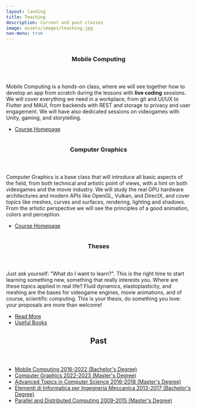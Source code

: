 ```yaml
---
layout: landing
title: Teaching
description: Current and past classes
image: assets/images/teaching.jpg
nav-menu: true
---
```


<!-- Main -->
<div id="main">

<section id="courses" class="spotlights">
	<section>
		<a href="{{site.baseurl}}/pages/mobile.html" class="image">
			<img src="{% link images/mc.jpg %}" alt="" data-position="center center" />
		</a>
		<div class="content">
			<div class="inner">
				<header class="major">
					<h3>Mobile Computing</h3>
				</header>
				<p>Mobile Computing is a <em>hands-on</em> class, where we will see together how to develop an app from scratch during the lessons with <strong>live coding</strong> sessions. We will cover everything we need in a workplace, from git and UI/UX to Flutter and MAUI, from backends with REST and storage to privacy and user engagement. We will have also dedicated sessions on videogames with Unity, gaming, and storytelling.</p>
				<ul class="actions">
					<li><a href="{{site.baseurl}}/pages/mobile.html" class="button">Course Homepage</a></li>
				</ul>
			</div>
		</div>
	</section>
	<section>
		<a href="{{site.baseurl}}/pages/graphics.html" class="image">
			<img src="{% link images/cg.jpg %}" alt="" data-position="top center" />
		</a>
		<div class="content">
			<div class="inner">
				<header class="major">
					<h3>Computer Graphics</h3>
				</header>
				<p>Computer Graphics is a base class that will introduce all basic aspects of the field, from both technical and artistic point of views, with a hint on both videogames and the movie industry. We will study the real GPU hardware architectures and modern APIs like OpenGL, Vulkan, and DirectX, and cover topics like meshes, curves and surfaces, rendering, lighting and shadows. From the artistic perspective we will see the principles of a good animation, colors and perception.</p>
				<ul class="actions">
					<li><a href="{{site.baseurl}}/pages/graphics.html" class="button">Course Homepage</a></li>
				</ul>
			</div>
		</div>
	</section>
	<section>
		<a href="{{site.baseurl}}/pages/theses.html" class="image">
			<img src="{% link images/theses.jpg %}" alt="" data-position="top center" />
		</a>
		<div class="content">
			<div class="inner">
				<header class="major">
					<h3>Theses</h3>
				</header>
				<p>Just ask yourself: "What do I want to learn?". This is the right time to start learning something new, something that really interests you. Where are these topics applied in real life? Fluid dynamics, elastoplasticity, and meshing are the bases for videogame engines, movie animations, and of course, scientific computing. This is your thesis, do something you love: your proposals are more than welcome!</p>
				<ul class="actions">
					<li><a href="{{site.baseurl}}/pages/theses.html" class="button">Read More</a></li>
					<li><a href="{{site.baseurl}}/pages/readings.html" class="button special">Useful Books</a></li>
				</ul>
			</div>
		</div>
	</section>
</section>









<section>
<div class="inner">

<header class="major">
	<h2>Past</h2>
</header>
<ul>
	<li><a href="{{site.baseurl}}/pages/mobile.html">Mobile Computing 2016-2022 (Bachelor's Degree)</a></li>
	<li><a href="{{site.baseurl}}/pages/graphics.html">Computer Graphics 2022-2023 (Master's Degree)</a></li>
	<li><a href="{{site.baseurl}}/pages/atcs.html">Advanced Topics in Computer Science 2016-2018 (Master's Degree)</a></li>
	<li><a href="{{site.baseurl}}/pages/ei.html">Elementi di Informatica per Ingegneria Meccanica 2013-2017 (Bachelor's Degree)</a></li>
	<li><a href="{{site.baseurl}}/pages/cpd.html">Parallel and Distributed Computing 2009-2015 (Master's Degree)</a></li>
</ul>


</div>
</section>
</div>